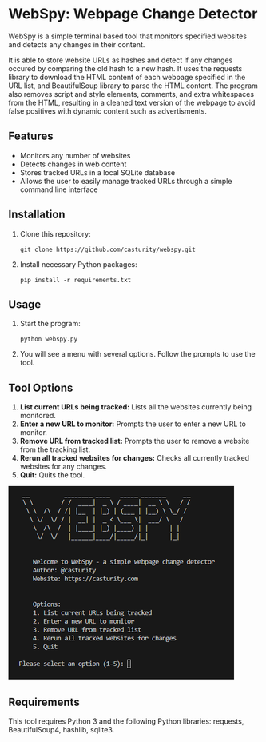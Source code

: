 # WebSpy: Webpage Change Detector

WebSpy is a simple terminal based tool that monitors specified websites and detects any changes in their content.

It is able to store website URLs as hashes and detect if any changes occured by comparing the old hash to a new hash. It uses the requests library to download the HTML content of each webpage specified in the URL list, and BeautifulSoup library to parse the HTML content. The program also removes script and style elements, comments, and extra whitespaces from the HTML, resulting in a cleaned text version of the webpage to avoid false positives with dynamic content such as advertisments. 

## Features

- Monitors any number of websites
- Detects changes in web content
- Stores tracked URLs in a local SQLite database
- Allows the user to easily manage tracked URLs through a simple command line interface

## Installation

1. Clone this repository:
    ```
    git clone https://github.com/casturity/webspy.git
    ```
2. Install necessary Python packages:
    ```
    pip install -r requirements.txt
    ```
   
## Usage

1. Start the program:
    ```
    python webspy.py
    ```
2. You will see a menu with several options. Follow the prompts to use the tool.

## Tool Options

1. **List current URLs being tracked:** Lists all the websites currently being monitored.
2. **Enter a new URL to monitor:** Prompts the user to enter a new URL to monitor.
3. **Remove URL from tracked list:** Prompts the user to remove a website from the tracking list.
4. **Rerun all tracked websites for changes:** Checks all currently tracked websites for any changes.
5. **Quit:** Quits the tool.

![WebSpy Screenshot](https://github.com/casturity/webspy/blob/main/webspy.PNG)

## Requirements

This tool requires Python 3 and the following Python libraries: requests, BeautifulSoup4, hashlib, sqlite3.

